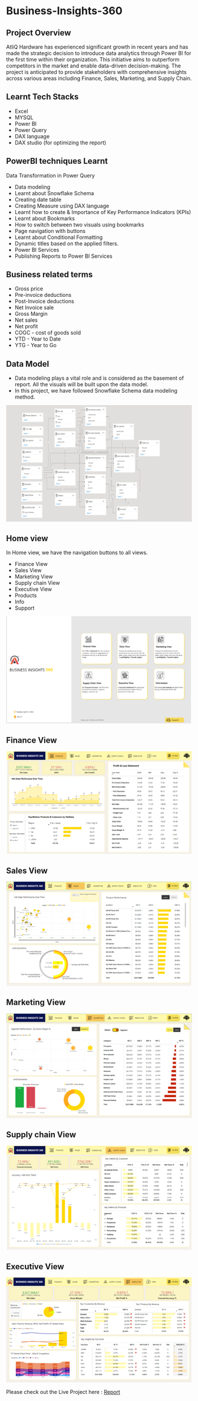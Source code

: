 # Business-Insights-360

## Project Overview

AtliQ Hardware has experienced significant growth in recent years and has made the strategic decision to introduce data analytics through Power BI for the first time within their organization. This initiative aims to outperform competitors in the market and enable data-driven decision-making. The project is anticipated to provide stakeholders with comprehensive insights across various areas including Finance, Sales, Marketing, and Supply Chain.


## Learnt Tech Stacks

-	Excel
-	MYSQL
-	Power BI
-	Power Query
-	DAX language
-	DAX studio (for optimizing the report)

## PowerBI techniques Learnt

Data Transformation in Power Query
- Data modeling
- Learnt about Snowflake Schema
- Creating date table 
- Creating Measure using DAX language
- Learnt how to create & Importance of Key Performance Indicators (KPIs)
- Learnt about Bookmarks 
- How to switch between two visuals using bookmarks
- Page navigation with buttons
- Learnt about Conditional Formatting
- Dynamic titles based on the applied filters.
- Power BI Services
- Publishing Reports to Power BI Services


## Business related terms

- Gross price
- Pre-invoice deductions
- Post-Invoice deductions
- Net Invoice sale
- Gross Margin
- Net sales
- Net profit
- COGC - cost of goods sold
- YTD - Year to Date
- YTG - Year to Go





## Data Model

- Data modeling plays a vital role and is considered as the basement of report. All the visuals will be built upon the data model.
- In this project, we have followed Snowflake Schema data modeling method.

<img src="https://github.com/Abhina056/Business-Insights-360/blob/main/Project_Screenshot2_updated.png" class="center">


## Home view

In Home view, we have the navigation buttons to all views. 

- Finance View
- Sales View
- Marketing View
- Supply chain View
- Executive View
- Products
- Info
- Support

<img src= "https://github.com/Abhina056/Business-Insights-360/blob/main/Home%20Page.png" class="center">


## Finance View

<img src= "https://github.com/Abhina056/Business-Insights-360/blob/main/Finance%20View.png" class="center">

## Sales View

<img src = "https://github.com/Abhina056/Business-Insights-360/blob/main/Sales%20View.png" class="center">

## Marketing View

<img src = "https://github.com/Abhina056/Business-Insights-360/blob/main/Marketing%20View.png" class="center">

## Supply chain View

<img src = "https://github.com/Abhina056/Business-Insights-360/blob/main/Supply%20Chain%20View.png" class="center">

## Executive View

<img src = "https://github.com/Abhina056/Business-Insights-360/blob/main/Executive%20View.png" class="center">


Please check out the Live Project here : [Report]( https://app.powerbi.com/view?r=eyJrIjoiYWNlYjRhMzctYzZlZi00OWZlLWIxYTMtMTFjZTU5NTEyNDRjIiwidCI6ImM2ZTU0OWIzLTVmNDUtNDAzMi1hYWU5LWQ0MjQ0ZGM1YjJjNCJ9) 
